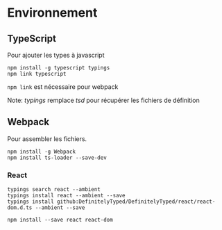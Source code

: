 # Environnement

## TypeScript

Pour ajouter les types à javascript

```
npm install -g typescript typings
npm link typescript
```
`npm link` est nécessaire pour webpack

Note: *typings* remplace *tsd* pour récupérer les fichiers de définition 

## Webpack

Pour assembler les fichiers.

```
npm install -g Webpack
npm install ts-loader --save-dev
```

### React

```
typings search react --ambient
typings install react --ambient --save
typings install github:DefinitelyTyped/DefinitelyTyped/react/react-dom.d.ts --ambient --save

npm install --save react react-dom
```

